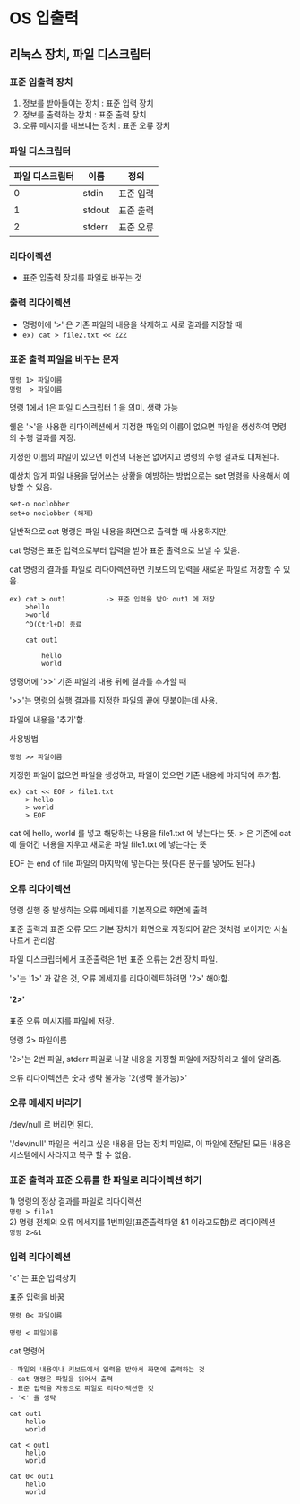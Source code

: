 # OS 입출력

## 리눅스 장치, 파일 디스크립터

### 표준 입출력 장치

1. 정보를 받아들이는 장치 : 표준 입력 장치
2. 정보를 출력하는 장치 : 표준 출력 장치
3. 오류 메시지를 내보내는 장치 : 표준 오류 장치

### 파일 디스크립터

| 파일 디스크립터 |  이름     | 정의    |
| -------- | ------- | ----- |
| 0        | stdin   | 표준 입력 |
| 1        | stdout  | 표준 출력 |
| 2        | stderr  | 표준 오류 |

### 리다이렉션

* 표준 입출력 장치를 파일로 바꾸는 것

### 출력 리다이렉션

* 명령어에 '>' 은 기존 파일의 내용을 삭제하고 새로 결과를 저장할 때
* `ex) cat > file2.txt << ZZZ`

### 표준 출력 파일을 바꾸는 문자

```
명령 1> 파일이름
명령  > 파일이름
```

명령 1에서 1은 파일 디스크립터 1 을 의미. 생략 가능

쉘은 '>'을 사용한 리다이렉션에서 지정한 파일의 이름이 없으면 파일을 생성하여 명령의 수행 결과를 저장.

지정한 이름의 파일이 있으면 이전의 내용은 없어지고 명령의 수행 결과로 대체된다.

예상치 않게 파일 내용을 덮어쓰는 상황을 예방하는 방법으로는 set 명령을 사용해서 예방할 수 있음.

```
set-o noclobber
set+o noclobber (해제)
```

일반적으로 cat 명령은 파일 내용을 화면으로 출력할 때 사용하지만,

cat 명령은 표준 입력으로부터 입력을 받아 표준 출력으로 보낼 수 있음.

cat 명령의 결과를 파일로 리다이렉션하면 키보드의 입력을 새로운 파일로 저장할 수 있음.

```
ex) cat > out1          -> 표준 입력을 받아 out1 에 저장
    >hello
    >world
    ^D(Ctrl+D) 종료

    cat out1 

        hello
        world
```

명령어에 '>>' 기존 파일의 내용 뒤에 결과를 추가할 때

'>>'는 명령의 실행 결과를 지정한 파일의 끝에 덧붙이는데 사용.

파일에 내용을 '추가'함.

사용방법

```
명령 >> 파일이름
```

지정한 파일이 없으면 파일을 생성하고, 파일이 있으면 기존 내용에 마지막에 추가함.

```
ex) cat << EOF > file1.txt
    > hello
    > world
    > EOF
```

cat 에 hello, world 를 넣고 해당하는 내용을 file1.txt 에 넣는다는 뜻. > 은 기존에 cat에 들어간 내용을 지우고 새로운 파일 file1.txt 에 넣는다는 뜻

EOF 는 end of file 파일의 마지막에 넣는다는 뜻(다른 문구를 넣어도 된다.)

### 오류 리다이렉션

명령 실행 중 발생하는 오류 메세지를 기본적으로 화면에 출력

표준 출력과 표준 오류 모드 기본 장치가 화면으로 지정되어 같은 것처럼 보이지만 사실 다르게 관리함.

파일 디스크립터에서 표준출력은 1번 표준 오류는 2번 장치 파일.

'>'는 '1>' 과 같은 것, 오류 메세지를 리다이렉트하려면 '2>' 해야함.

#### '2>'

표준 오류 메시지를 파일에 저장.

명령 2> 파일이름

'2>'는 2번 파일, stderr 파일로 나갈 내용을 지정할 파일에 저장하라고 쉘에 알려줌.

오류 리다이렉션은 숫자 생략 불가능 '2(생략 불가능)>'

### 오류 메세지 버리기

/dev/null 로 버리면 된다.

'/dev/null' 파일은 버리고 싶은 내용을 담는 장치 파일로, 이 파일에 전달된 모든 내용은 시스템에서 사라지고 복구 할 수 없음.

### 표준 출력과 표준 오류를 한 파일로 리다이렉션 하기

1\) 명령의 정상 결과를 파일로 리다이렉션\
`명령 > file1`\
2\) 명령 전체의 오류 메세지를 1번파일(표준출력파일 &1 이라고도함)로 리다이렉션\
`명령 2>&1`

### 입력 리다이렉션

'<' 는 표준 입력장치

표준 입력을 바꿈

```
명령 0< 파일이름

명령 < 파일이름
```

cat 명령어

```
- 파일의 내용이나 키보드에서 입력을 받아서 화면에 출력하는 것
- cat 명령은 파일을 읽어서 출력
- 표준 입력을 자동으로 파일로 리다이렉션한 것
- '<' 을 생략
```

```
cat out1
    hello
    world

cat < out1
    hello
    world

cat 0< out1
    hello
    world
```
